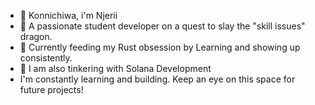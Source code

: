 - 👋 Konnichiwa, i'm Njerii
- 👀 A passionate student developer on a quest to slay the "skill issues" dragon.
- 🌱 Currently feeding my Rust obsession by Learning and showing up consistently. 
- 💞️ I am also tinkering with Solana Development
- I'm constantly learning and building. Keep an eye on this space for future projects! 

<!---
Nelly-Njeri/Nelly-Njeri is a ✨ special ✨ repository because its `README.md` (this file) appears on your GitHub profile.
You can click the Preview link to take a look at your changes.
--->
